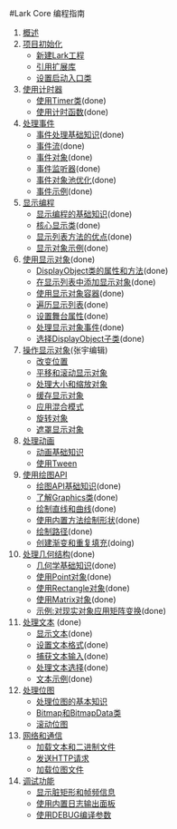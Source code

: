 #Lark Core 编程指南

1. [概述]()
2. [项目初始化]()
	* [新建Lark工程]()
	* [引用扩展库]()
	* [设置启动入口类]()
3. [使用计时器](3-0-time.md)
	* [使用Timer类](3-1-timer.md)(done)
	* [使用计时函数](3-2-time-functions.md)(done)
4. [处理事件]()
	* [事件处理基础知识](4-0-event-basic.md)(done)
	* [事件流](4-1-event-stream.md)(done)
	* [事件对象](4-2-event-target.md)(done)
	* [事件监听器](4-3-event-listener.md)(done)
	* [事件对象池优化](4-4-event-pool.md)(done)
	* [事件示例](4-5-event-ex.md)(done)
5. [显示编程](5-0-display.md)
	* [显示编程的基础知识](5-1-display-about.md)(done)
	* [核心显示类](5-2-display-class.md)(done)
	* [显示列表方法的优点](5-3-displaylist.md)(done)
	* [显示对象示例](5-4-display-demo.md)(done)
6. [使用显示对象](6-0-display.md)(done)
	* [DisplayObject类的属性和方法](6-1-displayobject.md)(done)
	* [在显示列表中添加显示对象](6-2-displaylist.md)(done)
	* [使用显示对象容器](6-3-displayobjectcontainer.md)(done)
	* [遍历显示列表](6-4-displaylistall.md)(done)
	* [设置舞台属性](6-5-stage.md)(done)
	* [处理显示对象事件](6-6-displayevent.md)(done)
	* [选择DisplayObject子类](6-7-displayobjectclass.md)(done)
7. [操作显示对象]()(张宇编辑)
	* [改变位置]()
	* [平移和滚动显示对象]()
	* [处理大小和缩放对象]()
	* [缓存显示对象]()
	* [应用混合模式]()
	* [旋转对象]()
	* [遮罩显示对象]()
8. [处理动画]()
	* [动画基础知识]()
	* [使用Tween]()
9. [使用绘图API]()
	* [绘图API基础知识](9-0-graphics-api-basic.md)(done)
	* [了解Graphics类](9-1-graphics-class.md)(done)
	* [绘制直线和曲线](9-2-graphics-line-curve.md)(done)
	* [使用内置方法绘制形状](9-3-graphics-draw-shape.md)(done)
	* [绘制路径](9-4-graphics-draw-path.md)(done)
	* [创建渐变和重复填充](9-5-graphics-gradient-repeat.md)(doing)	
10. [处理几何结构](10-0-gemo.md)(done)
    * [几何学基础知识](10-1-gemo-about.md)(done)
    * [使用Point对象](10-2-point.md)(done)
	* [使用Rectangle对象](10-3-rectangle.md)(done)
	* [使用Matrix对象](10-4-matrix.md)(done)
	* [示例:对现实对象应用矩阵变换](10-5-matrix-demo.md)(done)		
11. [处理文本](11-0-text.md)	(done)
	* [显示文本](11-1-textfield.md)(done)
	* [设置文本格式](11-2-text-format.md)(done)
	* [捕获文本输入](11-3-textinput.md)(done)
	* [处理文本选择](11-4-text-select.md)(done)
	* [文本示例](11-5-text-demo.md)(done)
12. [处理位图]()
	* [处理位图的基本知识]()
	* [Bitmap和BitmapData类]()
	* [滚动位图]()
13. [网络和通信]()
	* [加载文本和二进制文件]()
	* [发送HTTP请求]()
	* [加载位图文件]()
14. [调试功能]()
	* [显示脏矩形和帧频信息]()
	* [使用内置日志输出面板]()
	* [使用DEBUG编译参数]()
	

	

